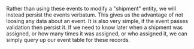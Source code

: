 Rather than using these events to modify a "shipment" entity, we will instead persist the events verbatum.
This gives us the advantage of not loosing any data about an event.
It is also very simple, if the event passes validation then persist it.
If we need to know later when a shipment was assigned, or how many times it was assigned, or who assigned it, we can simply query up our event table for these records.
